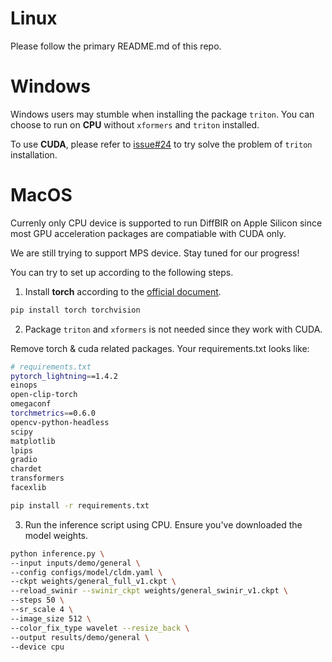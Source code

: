 # Linux
Please follow the primary README.md of this repo.

# Windows
Windows users may stumble when installing the package `triton`. 
You can choose to run on **CPU** without `xformers` and `triton` installed.

To use **CUDA**, please refer to [issue#24](https://github.com/XPixelGroup/DiffBIR/issues/24) to try solve the problem of `triton` installation.

# MacOS
Currenly only CPU device is supported to run DiffBIR on Apple Silicon since most GPU acceleration packages are compatiable with CUDA only. 

We are still trying to support MPS device. Stay tuned for our progress!

You can try to set up according to the following steps.

1. Install **torch** according to the [official document](https://pytorch.org/get-started/locally/).

```bash
pip install torch torchvision
```

2. Package `triton` and `xformers` is not needed since they work with CUDA.

Remove torch & cuda related packages. Your requirements.txt looks like:
```bash
# requirements.txt
pytorch_lightning==1.4.2
einops
open-clip-torch
omegaconf
torchmetrics==0.6.0
opencv-python-headless
scipy
matplotlib
lpips
gradio
chardet
transformers
facexlib
```

```bash
pip install -r requirements.txt
```

3. Run the inference script using CPU. Ensure you've downloaded the model weights.
```bash
python inference.py \
--input inputs/demo/general \
--config configs/model/cldm.yaml \
--ckpt weights/general_full_v1.ckpt \
--reload_swinir --swinir_ckpt weights/general_swinir_v1.ckpt \
--steps 50 \
--sr_scale 4 \
--image_size 512 \
--color_fix_type wavelet --resize_back \
--output results/demo/general \
--device cpu
```